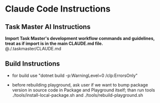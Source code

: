# Claude Code Instructions

## Task Master AI Instructions
**Import Task Master's development workflow commands and guidelines, treat as if import is in the main CLAUDE.md file.**
@./.taskmaster/CLAUDE.md

## Build Instructions

- for build use "dotnet build -p:WarningLevel=0 /clp:ErrorsOnly"


- before rebuilding playground, ask user if we want to bump package version in source code in Package and Playground itself; than run tools ./tools/install-local-package.sh and ./tools/rebuild-playground.sh